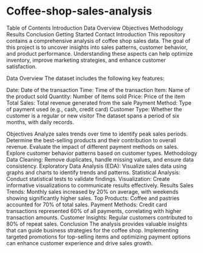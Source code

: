 # Coffee-shop-sales-analysis
Table of Contents
Introduction
Data Overview
Objectives
Methodology
Results
Conclusion
Getting Started
Contact
Introduction
This repository contains a comprehensive analysis of coffee shop sales data. The goal of this project is to uncover insights into sales patterns, customer behavior, and product performance. Understanding these aspects can help optimize inventory, improve marketing strategies, and enhance customer satisfaction.

Data Overview
The dataset includes the following key features:

Date: Date of the transaction
Time: Time of the transaction
Item: Name of the product sold
Quantity: Number of items sold
Price: Price of the item
Total Sales: Total revenue generated from the sale
Payment Method: Type of payment used (e.g., cash, credit card)
Customer Type: Whether the customer is a regular or new visitor
The dataset spans a period of six months, with daily records.

Objectives
Analyze sales trends over time to identify peak sales periods.
Determine the best-selling products and their contribution to overall revenue.
Evaluate the impact of different payment methods on sales.
Explore customer behavior patterns based on customer types.
Methodology
Data Cleaning: Remove duplicates, handle missing values, and ensure data consistency.
Exploratory Data Analysis (EDA): Visualize sales data using graphs and charts to identify trends and patterns.
Statistical Analysis: Conduct statistical tests to validate findings.
Visualization: Create informative visualizations to communicate results effectively.
Results
Sales Trends: Monthly sales increased by 20% on average, with weekends showing significantly higher sales.
Top Products: Coffee and pastries accounted for 70% of total sales.
Payment Methods: Credit card transactions represented 60% of all payments, correlating with higher transaction amounts.
Customer Insights: Regular customers contributed to 80% of repeat sales.
Conclusion
The analysis provides valuable insights that can guide business strategies for the coffee shop. Implementing targeted promotions for top-selling items and optimizing payment options can enhance customer experience and drive sales growth.

